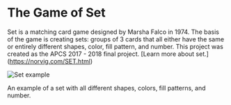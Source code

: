# The Game of Set

Set is a matching card game designed by Marsha Falco in 1974. The basis of the game is creating sets: groups of 3 cards that all either have the same or entirely different shapes, color, fill pattern, and number. This project was created as the APCS 2017 - 2018 final project. [Learn more about set.] (https://norvig.com/SET.html)

![Set example](https://i.imgur.com/qKGFaFs.png)

An example of a set with all different shapes, colors, fill patterns, and number.
